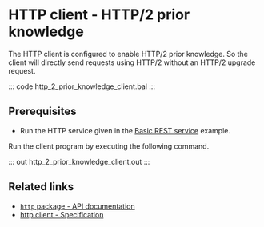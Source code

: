 # HTTP client - HTTP/2 prior knowledge

The HTTP client is configured to enable HTTP/2 prior knowledge. So the client will directly send requests using HTTP/2 without an HTTP/2 upgrade request.

::: code http_2_prior_knowledge_client.bal :::

## Prerequisites
- Run the HTTP service given in the [Basic REST service](/learn/by-example/http-basic-rest-service/) example.

Run the client program by executing the following command.

::: out http_2_prior_knowledge_client.out :::

## Related links
- [`http` package - API documentation](https://lib.ballerina.io/ballerina/http/latest/)
- [http client - Specification](https://ballerina.io/spec/http/#24-client)
